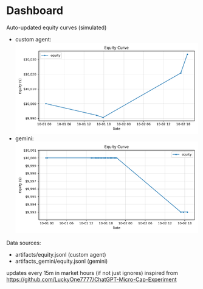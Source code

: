 # Dashboard

Auto-updated equity curves (simulated)

- custom agent: ![Equity Curve](artifacts/equity.png?v=be19bba)
- gemini: ![Equity Curve (Gemini)](artifacts_gemini/equity.png?v=be19bba)

Data sources:
- artifacts/equity.jsonl (custom agent)
- artifacts_gemini/equity.jsonl (gemini)

updates every 15m in market hours (if not just ignores)
inspired from https://github.com/LuckyOne7777/ChatGPT-Micro-Cap-Experiment